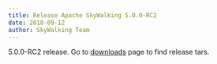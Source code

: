 ```yaml
---
title: Release Apache SkyWalking 5.0.0-RC2
date: 2018-09-12
author: SkyWalking Team
---
```


5.0.0-RC2 release. Go to [downloads](/downloads) page to find release tars.